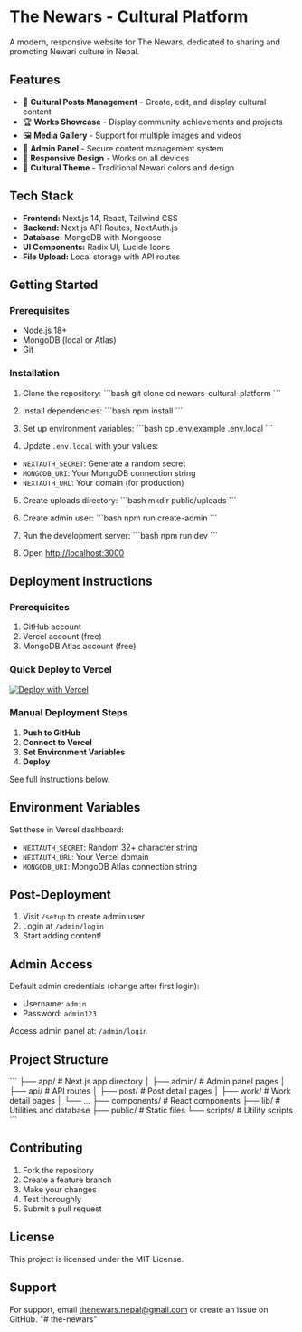 # The Newars - Cultural Platform

A modern, responsive website for The Newars, dedicated to sharing and promoting Newari culture in Nepal.

## Features

- 📝 **Cultural Posts Management** - Create, edit, and display cultural content
- 🏆 **Works Showcase** - Display community achievements and projects
- 🖼️ **Media Gallery** - Support for multiple images and videos
- 👤 **Admin Panel** - Secure content management system
- 📱 **Responsive Design** - Works on all devices
- 🎨 **Cultural Theme** - Traditional Newari colors and design

## Tech Stack

- **Frontend:** Next.js 14, React, Tailwind CSS
- **Backend:** Next.js API Routes, NextAuth.js
- **Database:** MongoDB with Mongoose
- **UI Components:** Radix UI, Lucide Icons
- **File Upload:** Local storage with API routes

## Getting Started

### Prerequisites

- Node.js 18+ 
- MongoDB (local or Atlas)
- Git

### Installation

1. Clone the repository:
\`\`\`bash
git clone <your-repo-url>
cd newars-cultural-platform
\`\`\`

2. Install dependencies:
\`\`\`bash
npm install
\`\`\`

3. Set up environment variables:
\`\`\`bash
cp .env.example .env.local
\`\`\`

4. Update `.env.local` with your values:
- `NEXTAUTH_SECRET`: Generate a random secret
- `MONGODB_URI`: Your MongoDB connection string
- `NEXTAUTH_URL`: Your domain (for production)

5. Create uploads directory:
\`\`\`bash
mkdir public/uploads
\`\`\`

6. Create admin user:
\`\`\`bash
npm run create-admin
\`\`\`

7. Run the development server:
\`\`\`bash
npm run dev
\`\`\`

8. Open [http://localhost:3000](http://localhost:3000)

## Deployment Instructions

### Prerequisites
1. GitHub account
2. Vercel account (free)
3. MongoDB Atlas account (free)

### Quick Deploy to Vercel

[![Deploy with Vercel](https://vercel.com/button)](https://vercel.com/new/clone?repository-url=https://github.com/yourusername/newars-cultural-platform)

### Manual Deployment Steps

1. **Push to GitHub**
2. **Connect to Vercel**
3. **Set Environment Variables**
4. **Deploy**

See full instructions below.

## Environment Variables

Set these in Vercel dashboard:

- `NEXTAUTH_SECRET`: Random 32+ character string
- `NEXTAUTH_URL`: Your Vercel domain
- `MONGODB_URI`: MongoDB Atlas connection string

## Post-Deployment

1. Visit `/setup` to create admin user
2. Login at `/admin/login`
3. Start adding content!

## Admin Access

Default admin credentials (change after first login):
- Username: `admin`
- Password: `admin123`

Access admin panel at: `/admin/login`

## Project Structure

\`\`\`
├── app/                    # Next.js app directory
│   ├── admin/             # Admin panel pages
│   ├── api/               # API routes
│   ├── post/              # Post detail pages
│   ├── work/              # Work detail pages
│   └── ...
├── components/            # React components
├── lib/                   # Utilities and database
├── public/               # Static files
└── scripts/              # Utility scripts
\`\`\`

## Contributing

1. Fork the repository
2. Create a feature branch
3. Make your changes
4. Test thoroughly
5. Submit a pull request

## License

This project is licensed under the MIT License.

## Support

For support, email thenewars.nepal@gmail.com or create an issue on GitHub.
"# the-newars" 
